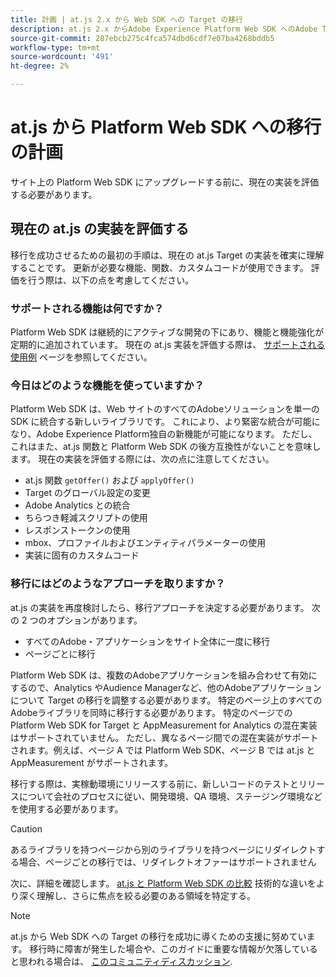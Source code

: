 ```yaml
---
title: 計画 | at.js 2.x から Web SDK への Target の移行
description: at.js 2.x からAdobe Experience Platform Web SDK へのAdobe Target実装の計画方法について説明します。
source-git-commit: 287ebcb275c4fca574dbd6cdf7e07ba4268bddb5
workflow-type: tm+mt
source-wordcount: '491'
ht-degree: 2%

---
```


# at.js から Platform Web SDK への移行の計画

サイト上の Platform Web SDK にアップグレードする前に、現在の実装を評価する必要があります。

## 現在の at.js の実装を評価する

移行を成功させるための最初の手順は、現在の at.js Target の実装を確実に理解することです。 更新が必要な機能、関数、カスタムコードが使用できます。 評価を行う際は、以下の点を考慮してください。

### サポートされる機能は何ですか？

Platform Web SDK は継続的にアクティブな開発の下にあり、機能と機能強化が定期的に追加されています。 現在の at.js 実装を評価する際は、 [サポートされる使用例](https://github.com/orgs/adobe/projects/18/views/1) ページを参照してください。

### 今日はどのような機能を使っていますか？

Platform Web SDK は、Web サイトのすべてのAdobeソリューションを単一の SDK に統合する新しいライブラリです。 これにより、より緊密な統合が可能になり、Adobe Experience Platform独自の新機能が可能になります。 ただし、これはまた、at.js 関数と Platform Web SDK の後方互換性がないことを意味します。 現在の実装を評価する際には、次の点に注意してください。

- at.js 関数 `getOffer()` および `applyOffer()`
- Target のグローバル設定の変更
- Adobe Analytics との統合
- ちらつき軽減スクリプトの使用
- レスポンストークンの使用
- mbox、プロファイルおよびエンティティパラメーターの使用
- 実装に固有のカスタムコード

### 移行にはどのようなアプローチを取りますか？

at.js の実装を再度検討したら、移行アプローチを決定する必要があります。 次の 2 つのオプションがあります。

- すべてのAdobe・アプリケーションをサイト全体に一度に移行
- ページごとに移行

Platform Web SDK は、複数のAdobeアプリケーションを組み合わせて有効にするので、Analytics やAudience Managerなど、他のAdobeアプリケーションについて Target の移行を調整する必要があります。 特定のページ上のすべてのAdobeライブラリを同時に移行する必要があります。 特定のページでの Platform Web SDK for Target と AppMeasurement for Analytics の混在実装はサポートされていません。 ただし、異なるページ間での混在実装がサポートされます。例えば、ページ A では Platform Web SDK、ページ B では at.js と AppMeasurement がサポートされます。

移行する際は、実稼動環境にリリースする前に、新しいコードのテストとリリースについて会社のプロセスに従い、開発環境、QA 環境、ステージング環境などを使用する必要があります。

>[!CAUTION]
>
>あるライブラリを持つページから別のライブラリを持つページにリダイレクトする場合、ページごとの移行では、リダイレクトオファーはサポートされません


次に、詳細を確認します。 [at.js と Platform Web SDK の比較](detailed-comparison.md) 技術的な違いをより深く理解し、さらに焦点を絞る必要のある領域を特定する。

>[!NOTE]
>
>at.js から Web SDK への Target の移行を成功に導くための支援に努めています。 移行時に障害が発生した場合や、このガイドに重要な情報が欠落していると思われる場合は、 [このコミュニティディスカッション](https://experienceleaguecommunities.adobe.com/t5/adobe-experience-platform-data/tutorial-discussion-migrate-target-from-at-js-to-web-sdk/m-p/575587#M463).
